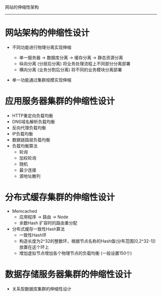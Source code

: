 网站的伸缩性架构

---

# 网站架构的伸缩性设计

- 不同功能进行物理分离实现伸缩
	- 单一服务器 -> 数据库分离 -> 缓存分离 -> 静态资源分离
	- 纵向分离 (分层后分离) 将业务处理流程上不同部分分离部署
	- 横向分离 (业务分割后分离) 将不同的业务模块分离部署

- 单一功能通过集群规模实现伸缩

# 应用服务器集群的伸缩性设计

- HTTP重定向负载均衡
- DNS域名解析负载均衡
- 反向代理负载均衡
- IP负载均衡
- 数据链路层负载均衡
- 负载均衡算法
	- 轮询
	- 加权轮询
	- 随机
	- 最少连接
	- 源地址散列
	
# 分布式缓存集群的伸缩性设计

- Memcached
	- 应用程序 -> 路由 -> Node
	- 余数Hash 扩容时的路由重分配
- 分布式缓存一致性Hash算法
	- 一致性Hash环
	- 构造长度为2^32的整数环，根据节点名称的Hash值(分布范围[0,2^32-1])放置在这个环上
	- 增加虚拟节点增加各个物理节点的负载均衡 (一般设置150个)

# 数据存储服务器集群的伸缩性设计

- 关系型数据库集群的伸缩性设计
